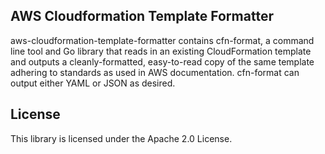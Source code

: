 ## AWS Cloudformation Template Formatter

aws-cloudformation-template-formatter contains cfn-format, a command line tool and Go library that reads in an existing CloudFormation template and outputs a cleanly-formatted, easy-to-read copy of the same template adhering to standards as used in AWS documentation. cfn-format can output either YAML or JSON as desired.

## License

This library is licensed under the Apache 2.0 License. 
